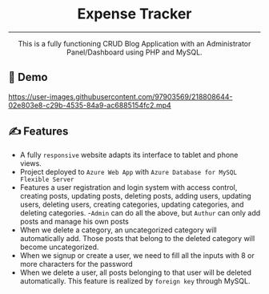 <h1 align="center">Expense Tracker</h1>

---
<p align="center"> This is a fully functioning CRUD Blog Application with an Administrator Panel/Dashboard using PHP and MySQL.
    <br> 
</p>


## 🚀 Demo

https://user-images.githubusercontent.com/97903569/218808644-02e803e8-c29b-4535-84a9-ac6885154fc2.mp4

## ✍️ Features 

- A fully `responsive` website adapts its interface to tablet and phone views.
- Project deployed to `Azure Web App` with `Azure Database for MySQL Flexible Server`
- Features a user registration and login system with access control, creating posts, updating posts, deleting posts, adding users, updating users, deleting users, creating categories, updating categories, and deleting categories.
-`Admin` can do all the above, but `Authur` can only add posts and manage his own posts
- When we delete a category, an uncategorized category will automatically add. Those posts that belong to the deleted category will become uncategorized.
- When we signup or create a user, we need to fill all the inputs with 8 or more characters for the password
- When we delete a user, all posts belonging to that user will be deleted automatically. This feature is realized by `foreign key` through MySQL.






